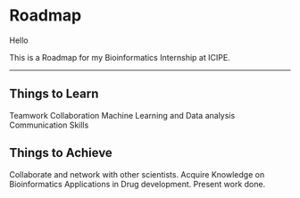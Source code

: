 # Roadmap

Hello 

This is a Roadmap for my Bioinformatics Internship at ICIPE.

---
## Things to Learn
Teamwork
Collaboration
Machine Learning and Data analysis
Communication Skills

## Things to Achieve
Collaborate and network with other scientists.
Acquire Knowledge on Bioinformatics Applications in Drug development.
Present work done.
